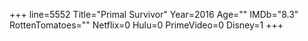 +++
line=5552
Title="Primal Survivor"
Year=2016
Age=""
IMDb="8.3"
RottenTomatoes=""
Netflix=0
Hulu=0
PrimeVideo=0
Disney=1
+++

